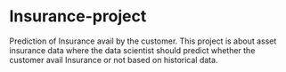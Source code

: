 # Insurance-project
Prediction of Insurance avail by the customer.
This project is about asset insurance data where the data scientist should predict whether the customer avail Insurance or not 
based on historical data.
